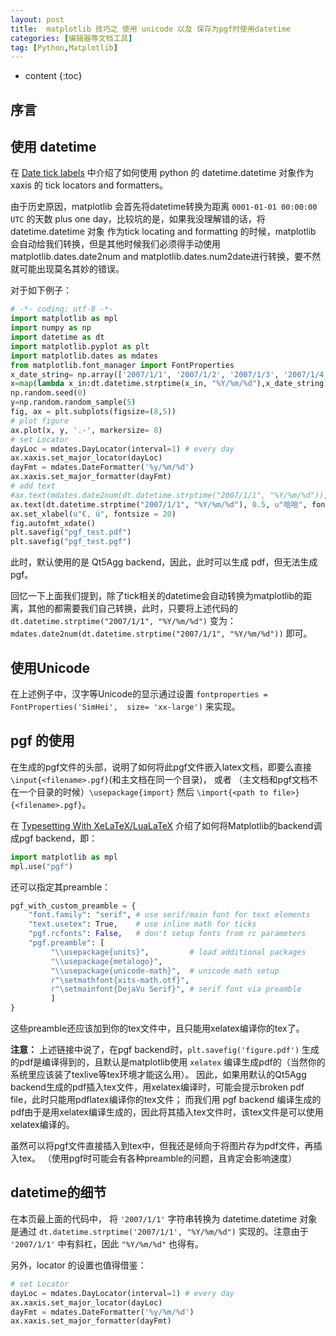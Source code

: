 ```yaml
---
layout: post
title:  matplotlib 技巧之 使用 unicode 以及 保存为pgf时使用datetime
categories: [编辑器等文档工具]
tag: [Python,Matplotlib]
---
```


* content
{:toc}

## 序言

## 使用 datetime
在 [Date tick labels](https://matplotlib.org/gallery/text_labels_and_annotations/date.html) 中介绍了如何使用 python 的 datetime.datetime 对象作为 xaxis 的  tick locators and formatters。

由于历史原因，matplotlib 会首先将datetime转换为距离 `0001-01-01 00:00:00 UTC` 的天数 plus one day，比较坑的是，如果我没理解错的话，将 datetime.datetime 对象 作为tick locating and formatting 的时候，matplotlib 会自动给我们转换，但是其他时候我们必须得手动使用matplotlib.dates.date2num and matplotlib.dates.num2date进行转换，要不然就可能出现莫名其妙的错误。

对于如下例子：
```python
# -*- coding: utf-8 -*-
import matplotlib as mpl
import numpy as np
import datetime as dt
import matplotlib.pyplot as plt
import matplotlib.dates as mdates
from matplotlib.font_manager import FontProperties
x_date_string= np.array(['2007/1/1', '2007/1/2', '2007/1/3', '2007/1/4', '2007/1/5'])
x=map(lambda x_in:dt.datetime.strptime(x_in, "%Y/%m/%d"),x_date_string)
np.random.seed(0)
y=np.random.random_sample(5)
fig, ax = plt.subplots(figsize=(8,5))
# plot figure
ax.plot(x, y, '.-', markersize= 8)
# set Locator
dayLoc = mdates.DayLocator(interval=1) # every day
ax.xaxis.set_major_locator(dayLoc)
dayFmt = mdates.DateFormatter('%y/%m/%d')
ax.xaxis.set_major_formatter(dayFmt)
# add text
#ax.text(mdates.date2num(dt.datetime.strptime("2007/1/1", "%Y/%m/%d")), 0.5, u"哈哈", fontproperties = FontProperties('SimHei',  size= 'xx-large'))
ax.text(dt.datetime.strptime("2007/1/1", "%Y/%m/%d"), 0.5, u"哈哈", fontproperties = FontProperties('SimHei',  size= 'xx-large'))
ax.set_xlabel(u"€, ü", fontsize = 20)
fig.autofmt_xdate()
plt.savefig("pgf_test.pdf")
plt.savefig("pgf_test.pgf")
```
此时，默认使用的是 Qt5Agg backend，因此，此时可以生成 pdf，但无法生成 pgf。

回忆一下上面我们提到，除了tick相关的datetime会自动转换为matplotlib的距离，其他的都需要我们自己转换，此时，只要将上述代码的 `dt.datetime.strptime("2007/1/1", "%Y/%m/%d")` 变为： `mdates.date2num(dt.datetime.strptime("2007/1/1", "%Y/%m/%d"))` 即可。

## 使用Unicode
在上述例子中，汉字等Unicode的显示通过设置 `fontproperties = FontProperties('SimHei',  size= 'xx-large')` 来实现。

## pgf 的使用
在生成的pgf文件的头部，说明了如何将此pgf文件嵌入latex文档，即要么直接`\input{<filename>.pgf}`(和主文档在同一个目录)，
或者 （主文档和pgf文档不在一个目录的时候）`\usepackage{import}`  然后 `\import{<path to file>}{<filename>.pgf}`。

在 [Typesetting With XeLaTeX/LuaLaTeX](https://matplotlib.org/users/pgf.html) 介绍了如何将Matplotlib的backend调成pgf backend，即：
```python
import matplotlib as mpl
mpl.use("pgf")
```
还可以指定其preamble：
```python
pgf_with_custom_preamble = {
    "font.family": "serif", # use serif/main font for text elements
    "text.usetex": True,    # use inline math for ticks
    "pgf.rcfonts": False,   # don't setup fonts from rc parameters
    "pgf.preamble": [
         "\\usepackage{units}",         # load additional packages
         "\\usepackage{metalogo}",
         "\\usepackage{unicode-math}",  # unicode math setup
         r"\setmathfont{xits-math.otf}",
         r"\setmainfont{DejaVu Serif}", # serif font via preamble
         ]
}
```
这些preamble还应该加到你的tex文件中，且只能用xelatex编译你的tex了。

__注意：__ 上述链接中说了，在pgf backend时，`plt.savefig('figure.pdf')` 生成的pdf是编译得到的，且默认是matplotlib使用 `xelatex` 编译生成pdf的（当然你的系统里应该装了texlive等tex环境才能这么用）。
因此，如果用默认的Qt5Agg backend生成的pdf插入tex文件，用xelatex编译时，可能会提示broken pdf file，此时只能用pdflatex编译你的tex文件；
而我们用 pgf backend 编译生成的pdf由于是用xelatex编译生成的，因此将其插入tex文件时，该tex文件是可以使用xelatex编译的。


虽然可以将pgf文件直接插入到tex中，但我还是倾向于将图片存为pdf文件，再插入tex。
（使用pgf时可能会有各种preamble的问题，且肯定会影响速度）

## datetime的细节
在本页最上面的代码中，
将 `'2007/1/1'` 字符串转换为 datetime.datetime 对象是通过 `dt.datetime.strptime('2007/1/1', "%Y/%m/%d")` 实现的。注意由于 `'2007/1/1'` 中有斜杠，因此 `"%Y/%m/%d"` 也得有。

另外，locator 的设置也值得借鉴：
```python
# set Locator
dayLoc = mdates.DayLocator(interval=1) # every day
ax.xaxis.set_major_locator(dayLoc)
dayFmt = mdates.DateFormatter('%y/%m/%d')
ax.xaxis.set_major_formatter(dayFmt)
```

